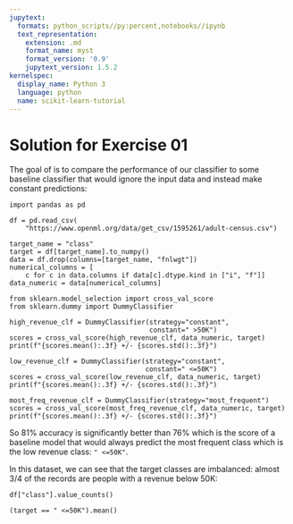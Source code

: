 ```yaml
---
jupytext:
  formats: python_scripts//py:percent,notebooks//ipynb
  text_representation:
    extension: .md
    format_name: myst
    format_version: '0.9'
    jupytext_version: 1.5.2
kernelspec:
  display_name: Python 3
  language: python
  name: scikit-learn-tutorial
---
```


# Solution for Exercise 01

The goal of is to compare the performance of our classifier to some baseline classifier that  would ignore the input data and instead make constant predictions:

```{code-cell}
import pandas as pd

df = pd.read_csv(
    "https://www.openml.org/data/get_csv/1595261/adult-census.csv")
```

```{code-cell}
target_name = "class"
target = df[target_name].to_numpy()
data = df.drop(columns=[target_name, "fnlwgt"])
numerical_columns = [
    c for c in data.columns if data[c].dtype.kind in ["i", "f"]]
data_numeric = data[numerical_columns]
```

```{code-cell}
from sklearn.model_selection import cross_val_score
from sklearn.dummy import DummyClassifier

high_revenue_clf = DummyClassifier(strategy="constant",
                                   constant=" >50K")
scores = cross_val_score(high_revenue_clf, data_numeric, target)
print(f"{scores.mean():.3f} +/- {scores.std():.3f}")
```

```{code-cell}
low_revenue_clf = DummyClassifier(strategy="constant",
                                  constant=" <=50K")
scores = cross_val_score(low_revenue_clf, data_numeric, target)
print(f"{scores.mean():.3f} +/- {scores.std():.3f}")
```

```{code-cell}
most_freq_revenue_clf = DummyClassifier(strategy="most_frequent")
scores = cross_val_score(most_freq_revenue_clf, data_numeric, target)
print(f"{scores.mean():.3f} +/- {scores.std():.3f}")
```

So 81% accuracy is significantly better than 76% which is the score of a baseline model that would always predict the most frequent class which is the low revenue class: `" <=50K"`.

In this dataset, we can see that the target classes are imbalanced: almost 3/4 of the records are people with a revenue below 50K:

```{code-cell}
df["class"].value_counts()
```

```{code-cell}
(target == " <=50K").mean()
```
